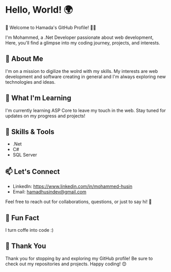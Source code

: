 # Hello, World! 🌍

👋 Welcome to Hamada's GitHub Profile! 👨‍💻

I'm Mohammed, a .Net Developer passionate about web development, Here, you'll find a glimpse into my coding journey, projects, and interests.

## 🚀 About Me

I'm on a mission to digilize the wolrd with my skills. My interests are web development and software creating in general and I'm always exploring new technologies and ideas.


## 🌱 What I'm Learning

I'm currently learning ASP Core to leave my touch in the web. Stay tuned for updates on my progress and projects!

## 🔧 Skills & Tools

- .Net
- C#
- SQL Server

## 📫 Let's Connect

- LinkedIn: https://www.linkedin.com/in/mohammed-husin
- Email: hamadhusindev@gmail.com

Feel free to reach out for collaborations, questions, or just to say hi! 💌

## 🎨 Fun Fact

I turn coffe into code :)

## 🌟 Thank You

Thank you for stopping by and exploring my GitHub profile! Be sure to check out my repositories and projects. Happy coding! 😊
